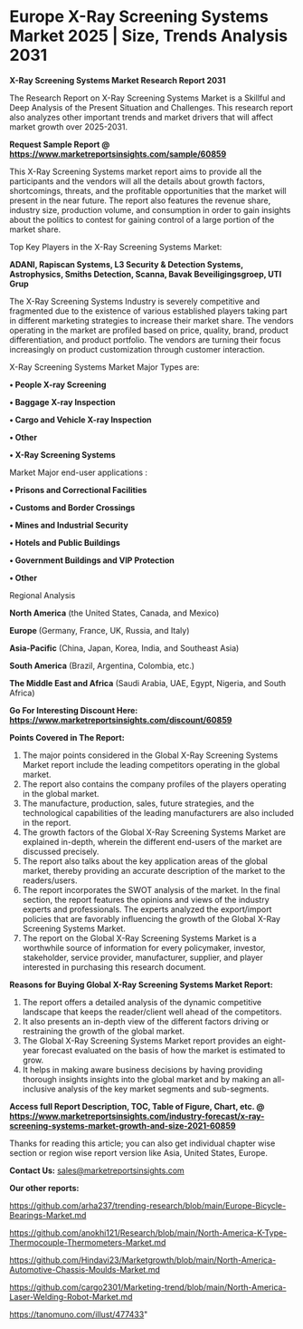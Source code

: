 # Europe X-Ray Screening Systems Market 2025 | Size, Trends Analysis 2031

<strong>X-Ray Screening Systems Market Research Report 2031</strong>

The Research Report on X-Ray Screening Systems Market is a Skillful and Deep Analysis of the Present Situation and Challenges. This research report also analyzes other important trends and market drivers that will affect market growth over 2025-2031.

<strong>Request Sample Report @ <a href=https://www.marketreportsinsights.com/sample/60859>https://www.marketreportsinsights.com/sample/60859</a></strong>

This X-Ray Screening Systems market report aims to provide all the participants and the vendors will all the details about growth factors, shortcomings, threats, and the profitable opportunities that the market will present in the near future. The report also features the revenue share, industry size, production volume, and consumption in order to gain insights about the politics to contest for gaining control of a large portion of the market share.

Top Key Players in the X-Ray Screening Systems Market:

<strong>ADANI, Rapiscan Systems, L3 Security & Detection Systems, Astrophysics, Smiths Detection, Scanna, Bavak Beveiligingsgroep, UTI Grup</strong>

The X-Ray Screening Systems Industry is severely competitive and fragmented due to the existence of various established players taking part in different marketing strategies to increase their market share. The vendors operating in the market are profiled based on price, quality, brand, product differentiation, and product portfolio. The vendors are turning their focus increasingly on product customization through customer interaction.

X-Ray Screening Systems Market Major Types are:

<strong>• People X-ray Screening

• Baggage X-ray Inspection

• Cargo and Vehicle X-ray Inspection

• Other

• X-Ray Screening Systems</strong>

Market Major end-user applications :

<strong>• Prisons and Correctional Facilities

• Customs and Border Crossings

• Mines and Industrial Security

• Hotels and Public Buildings

• Government Buildings and VIP Protection

• Other</strong>

Regional Analysis

</u><strong><b>North America</b></strong> (the United States, Canada, and Mexico)

<strong><b>Europe </b></strong>(Germany, France, UK, Russia, and Italy)

<strong><b>Asia-Pacific</b></strong> (China, Japan, Korea, India, and Southeast Asia)

<strong><b>South America</b></strong> (Brazil, Argentina, Colombia, etc.)

<strong><b>The Middle East and Africa</b></strong> (Saudi Arabia, UAE, Egypt, Nigeria, and South Africa)

<strong>Go For Interesting Discount Here: <a href=https://www.marketreportsinsights.com/discount/60859>https://www.marketreportsinsights.com/discount/60859</a></strong>

<strong>Points Covered in The Report:</strong>
<ol>
  <li>The major points considered in the Global X-Ray Screening Systems Market report include the leading competitors operating in the global market.</li>
  <li>The report also contains the company profiles of the players operating in the global market.</li>
  <li>The manufacture, production, sales, future strategies, and the technological capabilities of the leading manufacturers are also included in the report.</li>
  <li>The growth factors of the Global X-Ray Screening Systems Market are explained in-depth, wherein the different end-users of the market are discussed precisely.</li>
  <li>The report also talks about the key application areas of the global market, thereby providing an accurate description of the market to the readers/users.</li>
  <li>The report incorporates the SWOT analysis of the market. In the final section, the report features the opinions and views of the industry experts and professionals. The experts analyzed the export/import policies that are favorably influencing the growth of the Global X-Ray Screening Systems Market.</li>
  <li>The report on the Global X-Ray Screening Systems Market is a worthwhile source of information for every policymaker, investor, stakeholder, service provider, manufacturer, supplier, and player interested in purchasing this research document.</li>
</ol>
<strong>Reasons for Buying Global X-Ray Screening Systems Market Report:</strong>

<ol>
  <li>The report offers a detailed analysis of the dynamic competitive landscape that keeps the reader/client well ahead of the competitors.</li>
  <li>It also presents an in-depth view of the different factors driving or restraining the growth of the global market.</li>
  <li>The Global X-Ray Screening Systems Market report provides an eight-year forecast evaluated on the basis of how the market is estimated to grow.</li>
  <li>It helps in making aware business decisions by having providing thorough insights insights into the global market and by making an all-inclusive analysis of the key market segments and sub-segments.</li>
</ol>
<strong>Access full Report Description, TOC, Table of Figure, Chart, etc. @ <a href=https://www.marketreportsinsights.com/industry-forecast/x-ray-screening-systems-market-growth-and-size-2021-60859>https://www.marketreportsinsights.com/industry-forecast/x-ray-screening-systems-market-growth-and-size-2021-60859</a></strong>


Thanks for reading this article; you can also get individual chapter wise section or region wise report version like Asia, United States, Europe.

<strong>Contact Us:</strong>
sales@marketreportsinsights.com

<strong>Our other reports:</strong>

<a href=https://github.com/arha237/trending-research/blob/main/Europe-Bicycle-Bearings-Market.md>https://github.com/arha237/trending-research/blob/main/Europe-Bicycle-Bearings-Market.md</a>

<a href=https://github.com/anokhi121/Research/blob/main/North-America-K-Type-Thermocouple-Thermometers-Market.md>https://github.com/anokhi121/Research/blob/main/North-America-K-Type-Thermocouple-Thermometers-Market.md</a>

<a href=https://github.com/Hindavi23/Marketgrowth/blob/main/North-America-Automotive-Chassis-Moulds-Market.md>https://github.com/Hindavi23/Marketgrowth/blob/main/North-America-Automotive-Chassis-Moulds-Market.md</a>

<a href=https://github.com/cargo2301/Marketing-trend/blob/main/North-America-Laser-Welding-Robot-Market.md>https://github.com/cargo2301/Marketing-trend/blob/main/North-America-Laser-Welding-Robot-Market.md</a>

<a href=https://tanomuno.com/illust/477433>https://tanomuno.com/illust/477433</a>"
